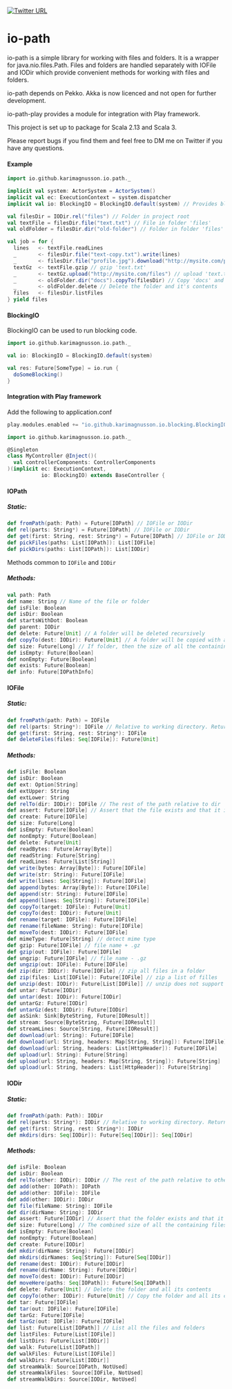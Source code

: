 [![Twitter URL](https://img.shields.io/twitter/url/https/twitter.com/bukotsunikki.svg?style=social&label=Follow%20%40kuzminki_lib)](https://twitter.com/kuzminki_lib)

# io-path

io-path is a simple library for working with files and folders. It is a wrapper for java.nio.files.Path. Files and folders are handled separately with IOFile and IODir which provide convenient methods for working with files and folders.

io-path depends on Pekko. Akka is now licenced and not open for further development.

io-path-play provides a module for integration with Play framework.

This project is set up to package for Scala 2.13 and Scala 3.

Please report bugs if you find them and feel free to DM me on Twitter if you have any questions.

#### Example
```scala
import io.github.karimagnusson.io.path._

implicit val system: ActorSystem = ActorSystem()
implicit val ec: ExecutionContext = system.dispatcher
implicit val io: BlockingIO = BlockingIO.default(system) // Provides blocking context

val filesDir = IODir.rel("files") // Folder in project root
val textFile = filesDir.file("text.txt") // File in folder 'files'
val oldFolder = filesDir.dir("old-folder") // Folder in folder 'files'

val job = for {
  lines   <- textFile.readLines
  _       <- filesDir.file("text-copy.txt").write(lines)
  _       <- filesDir.file("profile.jpg").download("http://mysite.com/profile.jpg")
  textGz  <- textFile.gzip // gzip 'text.txt'
  _       <- textGz.upload("http://mysite.com/files") // upload 'text.txt.gz'
  _       <- oldFolder.dir("docs").copyTo(filesDir) // Copy 'docs' and it's contents to 'files'
  _       <- oldFolder.delete // Delete the folder and it's contents
  files   <- filesDir.listFiles
} yield files
```

#### BlockingIO
  
BlockingIO can be used to run blocking code.
```scala
import io.github.karimagnusson.io.path._

val io: BlockingIO = BlockingIO.default(system)

val res: Future[SomeType] = io.run {
  doSomeBlocking()
}
```

#### Integration with Play framework
  
Add the following to application.conf
```sbt
play.modules.enabled += "io.github.karimagnusson.io.blocking.BlockingIOModule"
```

```scala
import io.github.karimagnusson.io.path._

@Singleton
class MyController @Inject()(
  val controllerComponents: ControllerComponents
)(implicit ec: ExecutionContext,
           io: BlockingIO) extends BaseController {
```

#### IOPath

##### Static:
```scala
def fromPath(path: Path) = Future[IOPath] // IOFile or IODir
def rel(parts: String*) = Future[IOPath] // IOFile or IODir
def get(first: String, rest: String*) = Future[IOPath] // IOFile or IODir
def pickFiles(paths: List[IOPath]): List[IOFile]
def pickDirs(paths: List[IOPath]): List[IODir]
```

Methods common to `IOFile` and `IODir`
##### Methods:
```scala
val path: Path
def name: String // Name of the file or folder
def isFile: Boolean
def isDir: Boolean
def startsWithDot: Boolean
def parent: IODir
def delete: Future[Unit] // A folder will be deleted recursively
def copyTo(dest: IODir): Future[Unit] // A folder will be copied with all its contents
def size: Future[Long] // If folder, then the size of all the containing files and folders
def isEmpty: Future[Boolean]
def nonEmpty: Future[Boolean]
def exists: Future[Boolean]
def info: Future[IOPathInfo]
``` 

#### IOFile

##### Static:
```scala
def fromPath(path: Path) = IOFile
def rel(parts: String*): IOFile // Relative to working directory. Returns full path. 
def get(first: String, rest: String*): IOFile 
def deleteFiles(files: Seq[IOFile]): Future[Unit]
```

##### Methods:
```scala
def isFile: Boolean
def isDir: Boolean
def ext: Option[String]
def extUpper: String
def extLower: String
def relTo(dir: IODir): IOFile // The rest of the path relative to dir
def assert: Future[IOFile] // Assert that the file exists and that it is a file
def create: Future[IOFile]
def size: Future[Long]
def isEmpty: Future[Boolean]
def nonEmpty: Future[Boolean]
def delete: Future[Unit]
def readBytes: Future[Array[Byte]]
def readString: Future[String]
def readLines: Future[List[String]]
def write(bytes: Array[Byte]): Future[IOFile]
def write(str: String): Future[IOFile]
def write(lines: Seq[String]): Future[IOFile]
def append(bytes: Array[Byte]): Future[IOFile]
def append(str: String): Future[IOFile]
def append(lines: Seq[String]): Future[IOFile]
def copyTo(target: IOFile): Future[Unit]
def copyTo(dest: IODir): Future[Unit]
def rename(target: IOFile): Future[IOFile]
def rename(fileName: String): Future[IOFile]
def moveTo(dest: IODir): Future[IOFile]
def mimeType: Future[String] // detect mime type
def gzip: Future[IOFile] // file name + .gz
def gzip(out: IOFile): Future[IOFile]
def ungzip: Future[IOFile] // file name - .gz
def ungzip(out: IOFile): Future[IOFile]
def zip(dir: IODir): Future[IOFile] // zip all files in a folder
def zip(files: List[IOFile]): Future[IOFile] // zip a list of filles
def unzip(dest: IODir): Future[List[IOFile]] // unzip does not support folders
def untar: Future[IODir]
def untar(dest: IODir): Future[IODir]
def untarGz: Future[IODir]
def untarGz(dest: IODir): Future[IODir]
def asSink: Sink[ByteString, Future[IOResult]]
def stream: Source[ByteString, Future[IOResult]]
def streamLines: Source[String, Future[IOResult]]
def download(url: String): Future[IOFile]
def download(url: String, headers: Map[String, String]): Future[IOFile]
def download(url: String, headers: List[HttpHeader]): Future[IOFile]
def upload(url: String): Future[String]
def upload(url: String, headers: Map[String, String]): Future[String]
def upload(url: String, headers: List[HttpHeader]): Future[String]
```

#### IODir

##### Static:
```scala
def fromPath(path: Path): IODir
def rel(parts: String*): IODir // Relative to working directory. Returns full path.
def get(first: String, rest: String*): IODir
def mkdirs(dirs: Seq[IODir]): Future[Seq[IODir]]: Seq[IODir]
```

##### Methods:
```scala
def isFile: Boolean
def isDir: Boolean
def relTo(other: IODir): IODir // The rest of the path relative to other
def add(other: IOPath): IOPath
def add(other: IOFile): IOFile
def add(other: IODir): IODir
def file(fileName: String): IOFile
def dir(dirName: String): IODir
def assert: Future[IODir] // Assert that the folder exists and that it is a folder
def size: Future[Long] // The combined size of all the containing files and folders
def isEmpty: Future[Boolean]
def nonEmpty: Future[Boolean]
def create: Future[IODir]
def mkdir(dirName: String): Future[IODir]
def mkdirs(dirNames: Seq[String]): Future[Seq[IODir]]
def rename(dest: IODir): Future[IODir]
def rename(dirName: String): Future[IODir]
def moveTo(dest: IODir): Future[IODir]
def moveHere(paths: Seq[IOPath]): Future[Seq[IOPath]]
def delete: Future[Unit] // Delete the folder and all its contents
def copyTo(other: IODir): Future[Unit] // Copy the folder and all its contents
def tar: Future[IOFile]
def tar(out: IOFile): Future[IOFile]
def tarGz: Future[IOFile]
def tarGz(out: IOFile): Future[IOFile]
def list: Future[List[IOPath]] // List all the files and folders
def listFiles: Future[List[IOFile]]
def listDirs: Future[List[IODir]]
def walk: Future[List[IOPath]]
def walkFiles: Future[List[IOFile]]
def walkDirs: Future[List[IODir]]
def streamWalk: Source[IOPath, NotUsed]
def streamWalkFiles: Source[IOFile, NotUsed]
def streamWalkDirs: Source[IODir, NotUsed]
```

